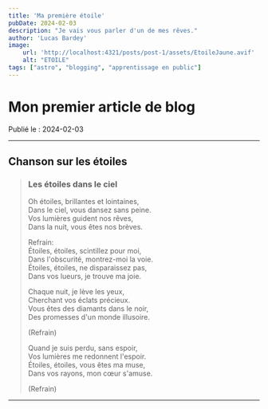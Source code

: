 ```yaml
---
title: 'Ma première étoile'
pubDate: 2024-02-03
description: "Je vais vous parler d'un de mes rêves."
author: 'Lucas Bardey'
image:
    url: 'http://localhost:4321/posts/post-1/assets/EtoileJaune.avif'
    alt: "ETOILE"
tags: ["astro", "blogging", "apprentissage en public"]
---
```

# Mon premier article de blog

Publié le : 2024-02-03

---
## Chanson sur les étoiles

>
>### Les étoiles dans le ciel
>
>Oh étoiles, brillantes et lointaines,  
>Dans le ciel, vous dansez sans peine.  
>Vos lumières guident nos rêves,  
>Dans la nuit, vous êtes nos brèves.
>
>Refrain:  
>Étoiles, étoiles, scintillez pour moi,  
>Dans l'obscurité, montrez-moi la voie.  
>Étoiles, étoiles, ne disparaissez pas,  
>Dans vos lueurs, je trouve ma joie.
>
>Chaque nuit, je lève les yeux,  
>Cherchant vos éclats précieux.  
>Vous êtes des diamants dans le noir,  
>Des promesses d'un monde illusoire.
>
>(Refrain)
>
>Quand je suis perdu, sans espoir,  
>Vos lumières me redonnent l'espoir.  
>Étoiles, étoiles, vous êtes ma muse,  
>Dans vos rayons, mon cœur s'amuse.
>
>(Refrain)
>
---